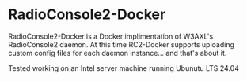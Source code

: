 # RadioConsole2-Docker

RadioConsole2-Docker is a Docker implimentation of W3AXL's RadioConsole2 daemon. 
At this time RC2-Docker supports uploading custom config files for each daemon instance... and that's about it.

Tested working on an Intel server machine running Ubunutu LTS 24.04
